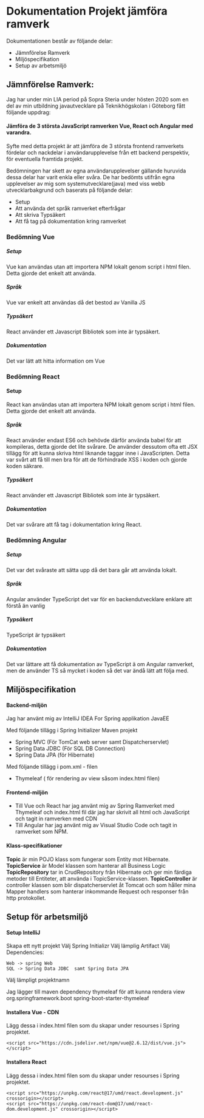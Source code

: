 # Dokumentation Projekt jämföra ramverk

Dokumentationen består av följande delar: 
* Jämnförelse Ramverk
* Miljöspecifikation
* Setup av arbetsmiljö

## Jämnförelse Ramverk:
Jag har under min LIA period på Sopra Steria under hösten 2020 som en del av min utbildning javautvecklare på 
Teknikhögskolan i Göteborg fått följande uppdrag: 

#### Jämföra de 3 största JavaScript ramverken Vue, React och Angular med varandra. 

Syfte med detta projekt är att jämföra de 3 största frontend ramverkets fördelar och nackdelar i användarupplevelse från ett backend perspektiv, för eventuella framtida projekt. 

Bedömningen har skett av egna användarupplevelser gällande huruvida dessa delar har varit enkla eller svåra.
De har bedömts utifrån egna upplevelser av mig som systemutvecklare(java) med viss webb utvecklarbakgrund och baserats på följande delar: 

* Setup 
* Att använda det språk ramverket efterfrågar
* Att skriva Typsäkert
* Att få tag på dokumentation kring ramverket


### Bedömning Vue
##### Setup
Vue kan användas utan att importera NPM lokalt genom script i html filen. Detta gjorde det enkelt att använda. 
##### Språk
Vue var enkelt att användas då det bestod av Vanilla JS
##### Typsäkert
React använder ett Javascript Bibliotek som inte är typsäkert. 
##### Dokumentation
Det var lätt att hitta information om Vue

### Bedömning React
#### Setup
React kan användas utan att importera NPM lokalt genom script i html filen. Detta gjorde det enkelt att använda. 
##### Språk
React använder endast ES6 och behövde därför använda babel för att kompileras, detta gjorde det lite svårare. De använder dessutom ofta ett JSX tillägg för att kunna skriva html liknande taggar inne i JavaScripten. Detta var svårt att få till men bra för att de förhindrade XSS i koden och gjorde koden säkrare. 
##### Typsäkert
React använder ett Javascript Bibliotek som inte är typsäkert. 
##### Dokumentation
Det var svårare att få tag i dokumentation kring React.

### Bedömning Angular
##### Setup
Det var det svåraste att sätta upp då det bara går att använda lokalt. 
##### Språk
Angular använder TypeScript det var för en backendutvecklare enklare att förstå än vanlig 
##### Typsäkert
TypeScript är typsäkert
##### Dokumentation
Det var lättare att få dokumentation av TypeScript ä om Angular ramverket, men de använder TS så mycket i koden så det var ändå lätt att följa med. 

## Miljöspecifikation

#### Backend-miljön
Jag har använt mig av 
IntelliJ IDEA For Spring applikation JavaEE

Med följande tillägg i Spring Initializer Maven projekt
* Spring MVC (För TomCat web server samt Dispatcherservlet) 
* Spring Data JDBC (För SQL DB Connection)
* Spring Data JPA (för Hibernate)

Med följande tillägg i pom.xml - filen
* Thymeleaf ( för rendering av view såsom index.html filen) 

#### Frontend-miljön
* Till Vue och React har jag använt mig av Spring Ramverket med Thymeleaf och index.html fil där jag har skrivit all html och JavaScript och tagit in ramverken med CDN 
* Till Angular har jag använt mig av Visual Studio Code och tagit in ramverket som NPM.

#### Klass-specifikationer
**Topic** är min POJO klass som fungerar som Entity mot Hibernate. 
**TopicService** är Model klassen som hanterar all Business Logic
**TopicRepository** tar in CrudRepository från Hibernate och ger min färdiga metoder till Entiteter, att använda i TopicService-klassen. 
**TopicController** är controller klassen som blir dispatcherservlet åt Tomcat och som håller mina Mapper handlers som hanterar inkommande Request och responser från http protokollet. 

## Setup för arbetsmiljö

#### Setup IntelliJ
Skapa ett nytt projekt
Välj Spring Initializr
Välj lämplig Artifact
Välj Dependencies: 
```
Web -> spring Web
SQL -> Spring Data JDBC  samt Spring Data JPA
```
Välj lämpligt projektnamn

Jag lägger till maven dependency thymeleaf för att kunna rendera view
<dependency>
   <groupId>org.springframework.boot</groupId>
   <artifactId>spring-boot-starter-thymeleaf</artifactId>
</dependency>

#### Installera Vue - CDN
Lägg dessa i index.html filen som du skapar under resourses i Spring projektet. 
```
<script src="https://cdn.jsdelivr.net/npm/vue@2.6.12/dist/vue.js"></script>
```
#### Installera React
Lägg dessa i index.html filen som du skapar under resourses i Spring projektet. 
```
<script src="https://unpkg.com/react@17/umd/react.development.js" crossorigin></script>
<script src="https://unpkg.com/react-dom@17/umd/react-dom.development.js" crossorigin></script>
```










